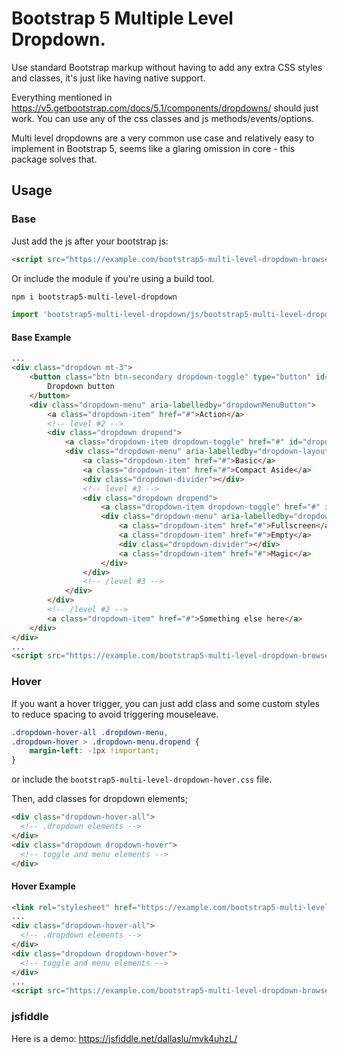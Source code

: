 # Bootstrap 5 Multiple Level Dropdown.

Use standard Bootstrap markup without having to add any extra CSS styles and classes, it's just like having native support.

Everything mentioned in https://v5.getbootstrap.com/docs/5.1/components/dropdowns/ should just work. You can use any of the css classes and js methods/events/options.

Multi level dropdowns are a very common use case and relatively easy to implement in Bootstrap 5, seems like a glaring omission in core - this package solves that.

## Usage

### Base
Just add the js after your bootstrap js:

```html
<script src="https://example.com/bootstrap5-multi-level-dropdown-browser.js"></script>
```

Or include the module if you're using a build tool.

```bash
npm i bootstrap5-multi-level-dropdown
```

```js
import 'bootstrap5-multi-level-dropdown/js/bootstrap5-multi-level-dropdown-module.js';
```

#### Base Example
```html
...
<div class="dropdown mt-3">
    <button class="btn btn-secondary dropdown-toggle" type="button" id="dropdownMenuButton" data-bs-toggle="dropdown" aria-haspopup="true" aria-expanded="false">
        Dropdown button
    </button>
    <div class="dropdown-menu" aria-labelledby="dropdownMenuButton">
        <a class="dropdown-item" href="#">Action</a>
        <!-- level #2 -->
        <div class="dropdown dropend">
            <a class="dropdown-item dropdown-toggle" href="#" id="dropdown-layouts" data-bs-toggle="dropdown" aria-haspopup="true" aria-expanded="false">Layouts</a>
            <div class="dropdown-menu" aria-labelledby="dropdown-layouts">
                <a class="dropdown-item" href="#">Basic</a>
                <a class="dropdown-item" href="#">Compact Aside</a>
                <div class="dropdown-divider"></div>
                <!-- level #3 -->
                <div class="dropdown dropend">
                    <a class="dropdown-item dropdown-toggle" href="#" id="dropdown-layouts" data-bs-toggle="dropdown" aria-haspopup="true" aria-expanded="false">Custom</a>
                    <div class="dropdown-menu" aria-labelledby="dropdown-layouts">
                        <a class="dropdown-item" href="#">Fullscreen</a>
                        <a class="dropdown-item" href="#">Empty</a>
                        <div class="dropdown-divider"></div>
                        <a class="dropdown-item" href="#">Magic</a>
                    </div>
                </div>
                <!-- /level #3 -->
            </div>
        </div>
        <!-- /level #2 -->
        <a class="dropdown-item" href="#">Something else here</a>
    </div>
</div>
...
<script src="https://example.com/bootstrap5-multi-level-dropdown-browser.js"></script>
```
### Hover
If you want a hover trigger, you can just add class and some custom styles to reduce spacing to avoid triggering mouseleave.
```css
.dropdown-hover-all .dropdown-menu,
.dropdown-hover > .dropdown-menu.dropend {
    margin-left: -1px !important;
}
```
or include the `bootstrap5-multi-level-dropdown-hover.css` file.

Then, add classes for dropdown elements;
```html
<div class="dropdown-hover-all">
  <!-- .dropdown elements -->
</div>
<div class="dropdown dropdown-hover">
  <!-- toggle and menu elements -->
</div>
```
#### Hover Example
```html
<link rel="stylesheet" href="https://example.com/bootstrap5-multi-level-dropdown-hover.css" />
...
<div class="dropdown-hover-all">
  <!-- .dropdown elements -->
</div>
<div class="dropdown dropdown-hover">
  <!-- toggle and menu elements -->
</div>
...
<script src="https://example.com/bootstrap5-multi-level-dropdown-browser.js"></script>
```

### jsfiddle

Here is a demo: https://jsfiddle.net/dallaslu/mvk4uhzL/
